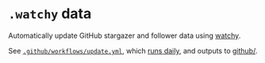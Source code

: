 # `.watchy` data

Automatically update GitHub stargazer and follower data using [watchy].

See [`.github/workflows/update.yml`](.github/workflows/update.yml), which [runs daily][runs], and outputs to [github/](github).

[watchy]: https://github.com/runsascoded/watchy
[runs]: https://github.com/ryan-williams/.watchy/actions/workflows/update.yml
